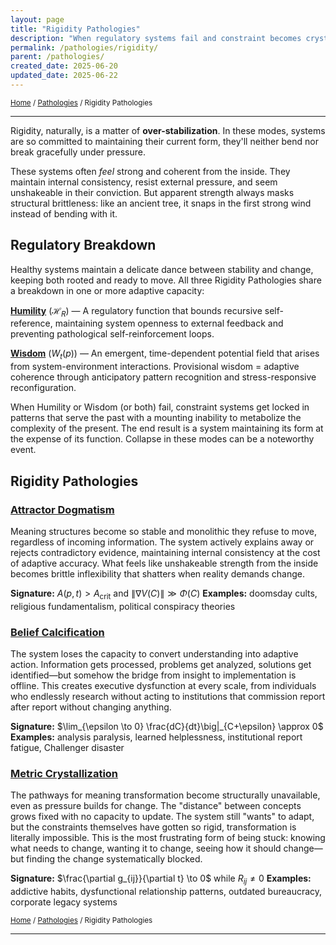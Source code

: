 ```yaml
---
layout: page
title: "Rigidity Pathologies"
description: "When regulatory systems fail and constraint becomes crystallized beyond adaptation"
permalink: /pathologies/rigidity/
parent: /pathologies/
created_date: 2025-06-20
updated_date: 2025-06-22
---
```


<small>[Home](/) / [Pathologies](/pathologies/) / Rigidity Pathologies</small>

--- 

Rigidity, naturally, is a matter of **over-stabilization**. In these modes, systems are so committed to maintaining their current form, they'll neither bend nor break gracefully under pressure.

These systems often *feel* strong and coherent from the inside. They maintain internal consistency, resist external pressure, and seem unshakeable in their conviction. But apparent strength always masks structural brittleness: like an ancient tree, it snaps in the first strong wind instead of bending with it.

## Regulatory Breakdown

Healthy systems maintain a delicate dance between stability and change, keeping both rooted and ready to move. All three Rigidity Pathologies share a breakdown in one or more adaptive capacity:

**[Humility](/explanations/h/humility/)** ($\mathcal{H}_R$) — A regulatory function that bounds recursive self-reference, maintaining system openness to external feedback and preventing pathological self-reinforcement loops.

**[Wisdom](/explanations/w/wisdom/)** ($W_t(p)$) — An emergent, time-dependent potential field that arises from system-environment interactions. Provisional wisdom = adaptive coherence through anticipatory pattern recognition and stress-responsive reconfiguration.

When Humility or Wisdom (or both) fail, constraint systems get locked in patterns that serve the past with a mounting inability to metabolize the complexity of the present. The end result is a system maintaining its form at the expense of its function. Collapse in these modes can be a noteworthy event.

## Rigidity Pathologies

### [Attractor Dogmatism](/pathologies/rigidity/attractor-dogmatism/)

Meaning structures become so stable and monolithic they refuse to move, regardless of incoming information. The system actively explains away or rejects contradictory evidence, maintaining internal consistency at the cost of adaptive accuracy. What feels like unshakeable strength from the inside becomes brittle inflexibility that shatters when reality demands change.

**Signature:** $A(p,t) > A_{\text{crit}}$ and $\|\nabla V(C)\| \gg \Phi(C)$
**Examples:** doomsday cults, religious fundamentalism, political conspiracy theories  

### [Belief Calcification](/pathologies/rigidity/belief-calcification/)

The system loses the capacity to convert understanding into adaptive action. Information gets processed, problems get analyzed, solutions get identified—but somehow the bridge from insight to implementation is offline. This creates executive dysfunction at every scale, from individuals who endlessly research without acting to institutions that commission report after report without changing anything.

**Signature:** $\lim_{\epsilon \to 0} \frac{dC}{dt}\big|_{C+\epsilon} \approx 0$
**Examples:** analysis paralysis, learned helplessness, institutional report fatigue, Challenger disaster

### [Metric Crystallization](/pathologies/rigidity/metric-crystallization/)

The pathways for meaning transformation become structurally unavailable, even as pressure builds for change. The "distance" between concepts grows fixed with no capacity to update. The system still "wants" to adapt, but the constraints themselves have gotten so rigid, transformation is literally impossible. This is the most frustrating form of being stuck: knowing what needs to change, wanting it to change, seeing how it should change—but finding the change systematically blocked.

**Signature:** $\frac{\partial g_{ij}}{\partial t} \to 0$ while $R_{ij} \neq 0$
**Examples:** addictive habits, dysfunctional relationship patterns, outdated bureaucracy, corporate legacy systems

<small>[Home](/) / [Pathologies](/pathologies/) / Rigidity Pathologies</small>

---